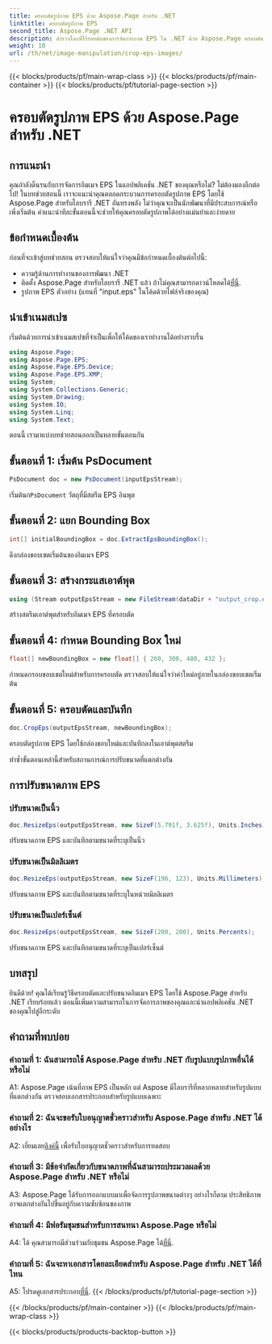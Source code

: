 ```yaml
---
title: ครอบตัดรูปภาพ EPS ด้วย Aspose.Page สำหรับ .NET
linktitle: ครอบตัดรูปภาพ EPS
second_title: Aspose.Page .NET API
description: สำรวจโลกที่ไร้รอยต่อของการจัดการภาพ EPS ใน .NET ด้วย Aspose.Page ครอบตัดและปรับขนาดรูปภาพได้อย่างง่ายดายเพื่อผลลัพธ์ที่น่าทึ่ง
weight: 10
url: /th/net/image-manipulation/crop-eps-images/
---
```


{{< blocks/products/pf/main-wrap-class >}}
{{< blocks/products/pf/main-container >}}
{{< blocks/products/pf/tutorial-page-section >}}

# ครอบตัดรูปภาพ EPS ด้วย Aspose.Page สำหรับ .NET

## การแนะนำ

คุณกำลังดิ้นรนกับการจัดการอิมเมจ EPS ในแอปพลิเคชัน .NET ของคุณหรือไม่? ไม่ต้องมองอีกต่อไป! ในบทช่วยสอนนี้ เราจะแนะนำคุณตลอดกระบวนการครอบตัดรูปภาพ EPS โดยใช้ Aspose.Page สำหรับไลบรารี .NET อันทรงพลัง ไม่ว่าคุณจะเป็นนักพัฒนาที่มีประสบการณ์หรือเพิ่งเริ่มต้น คำแนะนำทีละขั้นตอนนี้จะช่วยให้คุณครอบตัดรูปภาพได้อย่างแม่นยำและง่ายดาย

## ข้อกำหนดเบื้องต้น

ก่อนที่จะเข้าสู่บทช่วยสอน ตรวจสอบให้แน่ใจว่าคุณมีข้อกำหนดเบื้องต้นต่อไปนี้:

- ความรู้ด้านการทำงานของการพัฒนา .NET
-  ติดตั้ง Aspose.Page สำหรับไลบรารี .NET แล้ว ถ้าไม่คุณสามารถดาวน์โหลดได้[ที่นี่](https://releases.aspose.com/page/net/).
- รูปภาพ EPS ตัวอย่าง (แทนที่ "input.eps" ในโค้ดด้วยไฟล์จริงของคุณ)

## นำเข้าเนมสเปซ

เริ่มต้นด้วยการนำเข้าเนมสเปซที่จำเป็นเพื่อให้โค้ดของเราทำงานได้อย่างราบรื่น 

```csharp
using Aspose.Page;
using Aspose.Page.EPS;
using Aspose.Page.EPS.Device;
using Aspose.Page.EPS.XMP;
using System;
using System.Collections.Generic;
using System.Drawing;
using System.IO;
using System.Linq;
using System.Text;
```

ตอนนี้ เรามาแบ่งบทช่วยสอนออกเป็นหลายขั้นตอนกัน

## ขั้นตอนที่ 1: เริ่มต้น PsDocument

```csharp
PsDocument doc = new PsDocument(inputEpsStream);
```

 เริ่มต้นก`PsDocument` วัตถุที่มีสตรีม EPS อินพุต

## ขั้นตอนที่ 2: แยก Bounding Box

```csharp
int[] initialBoundingBox = doc.ExtractEpsBoundingBox();
```

ดึงกล่องขอบเขตเริ่มต้นของอิมเมจ EPS

## ขั้นตอนที่ 3: สร้างกระแสเอาต์พุต

```csharp
using (Stream outputEpsStream = new FileStream(dataDir + "output_crop.eps", FileMode.Create, FileAccess.Write))
```

สร้างสตรีมเอาต์พุตสำหรับอิมเมจ EPS ที่ครอบตัด

## ขั้นตอนที่ 4: กำหนด Bounding Box ใหม่

```csharp
float[] newBoundingBox = new float[] { 260, 300, 480, 432 };
```

กำหนดกรอบขอบเขตใหม่สำหรับการครอบตัด ตรวจสอบให้แน่ใจว่าค่าใหม่อยู่ภายในกล่องขอบเขตเริ่มต้น

## ขั้นตอนที่ 5: ครอบตัดและบันทึก

```csharp
doc.CropEps(outputEpsStream, newBoundingBox);
```

ครอบตัดรูปภาพ EPS โดยใช้กล่องขอบใหม่และบันทึกลงในเอาต์พุตสตรีม

ทำซ้ำขั้นตอนเหล่านี้สำหรับสถานการณ์การปรับขนาดที่แตกต่างกัน

## การปรับขนาดภาพ EPS

### ปรับขนาดเป็นนิ้ว

```csharp
doc.ResizeEps(outputEpsStream, new SizeF(5.791f, 3.625f), Units.Inches);
```

ปรับขนาดภาพ EPS และบันทึกตามขนาดที่ระบุเป็นนิ้ว

### ปรับขนาดเป็นมิลลิเมตร

```csharp
doc.ResizeEps(outputEpsStream, new SizeF(196, 123), Units.Millimeters);
```

ปรับขนาดภาพ EPS และบันทึกตามขนาดที่ระบุในหน่วยมิลลิเมตร

### ปรับขนาดเป็นเปอร์เซ็นต์

```csharp
doc.ResizeEps(outputEpsStream, new SizeF(200, 200), Units.Percents);
```

ปรับขนาดภาพ EPS และบันทึกตามขนาดที่ระบุเป็นเปอร์เซ็นต์

## บทสรุป

ยินดีด้วย! คุณได้เรียนรู้วิธีครอบตัดและปรับขนาดอิมเมจ EPS โดยใช้ Aspose.Page สำหรับ .NET เรียบร้อยแล้ว ตอนนี้เพิ่มความสามารถในการจัดการภาพของคุณและนำแอปพลิเคชัน .NET ของคุณไปสู่อีกระดับ

## คำถามที่พบบ่อย

### คำถามที่ 1: ฉันสามารถใช้ Aspose.Page สำหรับ .NET กับรูปแบบรูปภาพอื่นได้หรือไม่

A1: Aspose.Page เน้นที่ภาพ EPS เป็นหลัก แต่ Aspose มีไลบรารีที่หลากหลายสำหรับรูปแบบที่แตกต่างกัน ตรวจสอบเอกสารประกอบสำหรับรูปแบบเฉพาะ

### คำถามที่ 2: ฉันจะขอรับใบอนุญาตชั่วคราวสำหรับ Aspose.Page สำหรับ .NET ได้อย่างไร

 A2: เยี่ยมเลย[ลิงค์นี้](https://purchase.aspose.com/temporary-license/) เพื่อรับใบอนุญาตชั่วคราวสำหรับการทดสอบ

### คำถามที่ 3: มีข้อจำกัดเกี่ยวกับขนาดภาพที่ฉันสามารถประมวลผลด้วย Aspose.Page สำหรับ .NET หรือไม่

A3: Aspose.Page ได้รับการออกแบบมาเพื่อจัดการรูปภาพขนาดต่างๆ อย่างไรก็ตาม ประสิทธิภาพอาจแตกต่างกันไปขึ้นอยู่กับความซับซ้อนของภาพ

### คำถามที่ 4: มีฟอรัมชุมชนสำหรับการสนทนา Aspose.Page หรือไม่

 A4: ได้ คุณสามารถมีส่วนร่วมกับชุมชน Aspose.Page ได้[ที่นี่](https://forum.aspose.com/c/page/39).

### คำถามที่ 5: ฉันจะหาเอกสารโดยละเอียดสำหรับ Aspose.Page สำหรับ .NET ได้ที่ไหน

 A5: โปรดดูเอกสารประกอบ[ที่นี่](https://reference.aspose.com/page/net/).
{{< /blocks/products/pf/tutorial-page-section >}}

{{< /blocks/products/pf/main-container >}}
{{< /blocks/products/pf/main-wrap-class >}}

{{< blocks/products/products-backtop-button >}}
